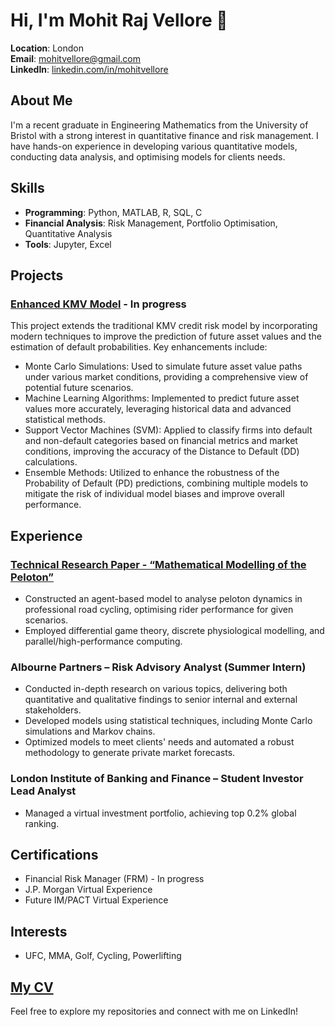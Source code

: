 # Hi, I'm Mohit Raj Vellore 👋

**Location**: London  
**Email**: mohitvellore@gmail.com  
**LinkedIn**: [linkedin.com/in/mohitvellore](https://www.linkedin.com/in/mohitvellore)

## About Me
I'm a recent graduate in Engineering Mathematics from the University of Bristol with a strong interest in quantitative finance and risk management. I have hands-on experience in developing various quantitative models, conducting data analysis, and optimising models for clients needs.

## Skills
- **Programming**: Python, MATLAB, R, SQL, C
- **Financial Analysis**: Risk Management, Portfolio Optimisation, Quantitative Analysis
- **Tools**: Jupyter, Excel

## Projects
### [Enhanced KMV Model](https://github.com/MohitVellore/Enhanced-KMV-model) - In progress
This project extends the traditional KMV credit risk model by incorporating modern techniques to improve the prediction of future asset values and the estimation of default probabilities. Key enhancements include:
- Monte Carlo Simulations: Used to simulate future asset value paths under various market conditions, providing a comprehensive view of potential future scenarios.
- Machine Learning Algorithms: Implemented to predict future asset values more accurately, leveraging historical data and advanced statistical methods.
- Support Vector Machines (SVM): Applied to classify firms into default and non-default categories based on financial metrics and market conditions, improving the accuracy of the Distance to Default (DD) calculations.
- Ensemble Methods: Utilized to enhance the robustness of the Probability of Default (PD) predictions, combining multiple models to mitigate the risk of individual model biases and improve overall performance.

## Experience
### [Technical Research Paper - “Mathematical Modelling of the Peloton”](https://github.com/MohitVellore/Technical-Research-Paper-/tree/main)
- Constructed an agent-based model to analyse peloton dynamics in professional road cycling, optimising rider performance for given scenarios.
- Employed differential game theory, discrete physiological modelling, and parallel/high-performance computing.

### Albourne Partners – Risk Advisory Analyst (Summer Intern)
- Conducted in-depth research on various topics, delivering both quantitative and qualitative findings to senior internal and external stakeholders.
- Developed models using statistical techniques, including Monte Carlo simulations and Markov chains.
- Optimized models to meet clients' needs and automated a robust methodology to generate private market forecasts.

### London Institute of Banking and Finance – Student Investor Lead Analyst
- Managed a virtual investment portfolio, achieving top 0.2% global ranking.

## Certifications
- Financial Risk Manager (FRM) - In progress
- J.P. Morgan Virtual Experience
- Future IM/PACT Virtual Experience

## Interests
- UFC, MMA, Golf, Cycling, Powerlifting

## [My CV](https://github.com/MohitVellore/MohitVellore/blob/main/Mohit%20Raj%20Vellore%20CV.pdf)

Feel free to explore my repositories and connect with me on LinkedIn!
